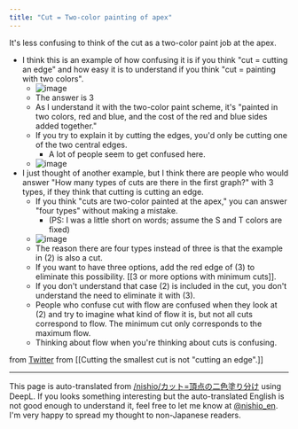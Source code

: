 ```yaml
---
title: "Cut = Two-color painting of apex"
---
```


It's less confusing to think of the cut as a two-color paint job at the apex.

- I think this is an example of how confusing it is if you think "cut = cutting an edge" and how easy it is to understand if you think "cut = painting with two colors".
    - ![image](https://gyazo.com/be67d70231072dff13c8ee7267bf6c4d/thumb/1000)
    - The answer is 3
    - As I understand it with the two-color paint scheme, it's "painted in two colors, red and blue, and the cost of the red and blue sides added together."
    - If you try to explain it by cutting the edges, you'd only be cutting one of the two central edges.
        - A lot of people seem to get confused here.
    - ![image](https://gyazo.com/648dac96e5753856bd3b201b169aae08/thumb/1000)
- I just thought of another example, but I think there are people who would answer "How many types of cuts are there in the first graph?" with 3 types, if they think that cutting is cutting an edge.
    - If you think "cuts are two-color painted at the apex," you can answer "four types" without making a mistake.
        - (PS: I was a little short on words; assume the S and T colors are fixed)
    - ![image](https://gyazo.com/ed8d12765dc74176e93e7e2f9519f829/thumb/1000)
    - The reason there are four types instead of three is that the example in (2) is also a cut.
    - If you want to have three options, add the red edge of (3) to eliminate this possibility.  [[3 or more options with minimum cuts]].
    - If you don't understand that case (2) is included in the cut, you don't understand the need to eliminate it with (3).
    - People who confuse cut with flow are confused when they look at (2) and try to imagine what kind of flow it is, but not all cuts correspond to flow. The minimum cut only corresponds to the maximum flow.
    - Thinking about flow when you're thinking about cuts is confusing.

from [Twitter](https://twitter.com/nishio/status/1366712543494901765)
from  [[Cutting the smallest cut is not "cutting an edge".]]

---
This page is auto-translated from [/nishio/カット=頂点の二色塗り分け](https://scrapbox.io/nishio/カット=頂点の二色塗り分け) using DeepL. If you looks something interesting but the auto-translated English is not good enough to understand it, feel free to let me know at [@nishio_en](https://twitter.com/nishio_en). I'm very happy to spread my thought to non-Japanese readers.